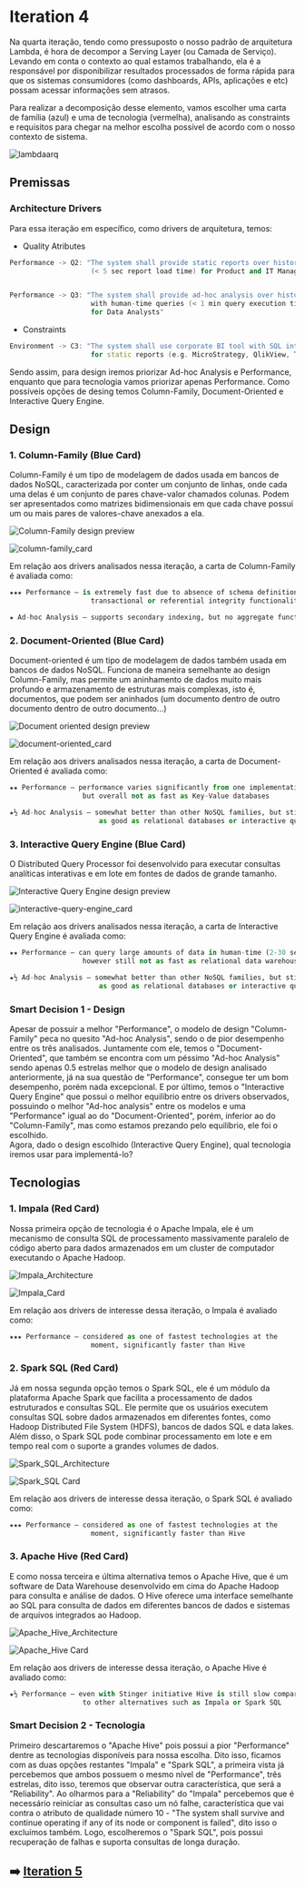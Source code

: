 # Iteration 4

Na quarta iteração, tendo como pressuposto o nosso padrão de arquitetura Lambda, é hora de decompor a Serving Layer (ou Camada de Serviço).
Levando em conta o contexto ao qual estamos trabalhando, ela é a responsável por disponibilizar resultados processados de forma rápida para que os sistemas consumidores (como dashboards, APIs, aplicações e etc) possam acessar informações sem atrasos.

Para realizar a decomposição desse elemento, vamos escolher uma carta de família (azul) e uma de tecnologia (vermelha), analisando as constraints e 
requisitos para chegar na melhor escolha possível de acordo com o nosso contexto de sistema.

![lambdaarq](https://github.com/user-attachments/assets/37053cbb-5a65-4b60-856b-9f52a7c53a4a)

## Premissas
### Architecture Drivers
Para essa iteração em específico, como drivers de arquitetura, temos:
* Quality Atributes
```cpp  
Performance -> Q2: "The system shall provide static reports over historical data
                    (< 5 sec report load time) for Product and IT Managers."


Performance -> Q3: "The system shall provide ad-hoc analysis over historical data 
                    with human-time queries (< 1 min query execution time) historical
                    for Data Analysts" 
```
* Constraints
```cpp  
Environment -> C3: "The system shall use corporate BI tool with SQL interface
                    for static reports (e.g. MicroStrategy, QlikView, Tableau)"
```
Sendo assim, para design iremos priorizar Ad-hoc Analysis e Performance, enquanto que para tecnologia vamos priorizar apenas Performance.
Como possíveis opções de desing temos Column-Family, Document-Oriented e Interactive Query Engine.

## Design
### 1. Column-Family (Blue Card)
Column-Family é um tipo de modelagem de dados usada em bancos de dados NoSQL, caracterizada por conter um conjunto de linhas,
onde cada uma delas é um conjunto de pares chave-valor chamados colunas. Podem ser apresentados como matrizes bidimensionais em que
cada chave possui um ou mais pares de valores-chave anexados a ela.

![Column-Family design preview](https://studio3t.com/wp-content/uploads/2017/12/cassandra-column-family-example-1024x608.png)

![column-family_card](https://github.com/user-attachments/assets/c9a8e586-ba59-4eae-8e68-e12d8f1d6dcb)

Em relação aos drivers analisados nessa iteração, a carta de Column-Family é avaliada como:
```python
★★★ Performance – is extremely fast due to absence of schema definition, relational,
                    transactional or referential integrity functionality

★ Ad-hoc Analysis – supports secondary indexing, but no aggregate functions
```

### 2. Document-Oriented (Blue Card)
Document-oriented é um tipo de modelagem de dados também usada em bancos de dados NoSQL. Funciona de maneira semelhante ao design
Column-Family, mas permite um aninhamento de dados muito mais profundo e armazenamento de estruturas mais complexas, isto é,
documentos, que podem ser aninhados (um documento dentro de outro documento dentro de outro documento...)

![Document oriented design preview](https://devsblog.home.blog/wp-content/uploads/2019/04/9-document-oriented-databases-11-638-1.jpg)

![document-oriented_card](https://github.com/user-attachments/assets/00db24ff-ab0a-48ea-8021-4f8ce869b8e8)

Em relação aos drivers analisados nessa iteração, a carta de Document-Oriented é avaliada como:
```python
★★ Performance – performance varies significantly from one implementation to the next,
                  but overall not as fast as Key-Value databases

★½ Ad-hoc Analysis – somewhat better than other NoSQL families, but still not
                      as good as relational databases or interactive query engines
```

### 3. Interactive Query Engine (Blue Card)
O Distributed Query Processor foi desenvolvido para executar consultas analíticas interativas e em lote em fontes de dados de grande tamanho.

![Interactive Query Engine design preview](https://github.com/user-attachments/assets/dbeabd23-4914-4ed9-97b1-96053ee31e3b)

![interactive-query-engine_card](https://github.com/user-attachments/assets/728e2329-fdff-4807-a6ed-85a2cf33dd5b)

Em relação aos drivers analisados nessa iteração, a carta de Interactive Query Engine é avaliada como:
```python
★★ Performance – can query large amounts of data in human-time (2-30 seconds),
                  however still not as fast as relational data warehouse

★½ Ad-hoc Analysis – somewhat better than other NoSQL families, but still not
                      as good as relational databases or interactive query engines
```

### Smart Decision 1 - Design
Apesar de possuir a melhor "Performance", o modelo de design "Column-Family" peca no quesito "Ad-hoc Analysis", sendo o de pior desempenho entre os três analisados. Juntamente com ele, temos o "Document-Oriented", que também se encontra com um péssimo "Ad-hoc Analysis" sendo apenas 0.5 estrelas melhor que o modelo de design analisado anteriormente, já na sua questão de "Performance", consegue ter um bom desempenho, porém nada excepcional. E por último, temos o "Interactive Query Engine" que possui o melhor equilíbrio entre os drivers observados, possuindo o melhor "Ad-hoc analysis" entre os modelos e uma "Performance" igual ao do "Document-Oriented", porém, inferior ao do "Column-Family", mas como estamos prezando pelo equilíbrio, ele foi o escolhido.  
Agora, dado o design escolhido (Interactive Query Engine), qual tecnologia iremos usar para implementá-lo?

## Tecnologias
### 1. Impala (Red Card)
Nossa primeira opção de tecnologia é o Apache Impala, ele é um mecanismo de consulta SQL de processamento massivamente paralelo de código aberto para dados armazenados em um cluster de computador executando o Apache Hadoop.

![Impala_Architecture](https://github.com/user-attachments/assets/1c2dc786-0a6e-4a65-8d29-b2bd0c2765dc)

![Impala_Card](https://github.com/user-attachments/assets/394a2267-1d44-4646-b030-e2649c30afa5)

Em relação aos drivers de interesse dessa iteração, o Impala é avaliado como:
```python
★★★ Performance – considered as one of fastest technologies at the 
                    moment, significantly faster than Hive 
```

### 2. Spark SQL (Red Card)
Já em nossa segunda opção temos o Spark SQL, ele é um módulo da plataforma Apache Spark que facilita a processamento de dados estruturados e consultas SQL. Ele permite que os usuários executem consultas SQL sobre dados armazenados em diferentes fontes, como Hadoop Distributed File System (HDFS), bancos de dados SQL e data lakes. Além disso, o Spark SQL pode combinar processamento em lote e em tempo real com o suporte a grandes volumes de dados.

![Spark_SQL_Architecture](https://github.com/user-attachments/assets/978db9be-b282-4715-bfec-2f3c9d76ea06)

![Spark_SQL Card](https://github.com/user-attachments/assets/30195636-e324-43bc-976e-d4165895c109)

Em relação aos drivers de interesse dessa iteração, o Spark SQL é avaliado como:
```python
★★★ Performance – considered as one of fastest technologies at the 
                    moment, significantly faster than Hive
```

### 3. Apache Hive (Red Card)
E como nossa terceira e última alternativa temos o Apache Hive, que é um software de Data Warehouse desenvolvido em cima do Apache Hadoop para consulta e análise de dados. O Hive oferece uma interface semelhante ao SQL para consulta de dados em diferentes bancos de dados e sistemas de arquivos integrados ao Hadoop.

![Apache_Hive_Architecture](https://github.com/user-attachments/assets/73dd8920-3932-413e-8999-56c3ede291de)

![Apache_Hive Card](https://github.com/user-attachments/assets/dcf4ba2e-4c64-496d-b296-acb29f115968)


Em relação aos drivers de interesse dessa iteração, o Apache Hive é avaliado como:
```python
★½ Performance – even with Stinger initiative Hive is still slow compared 
                  to other alternatives such as Impala or Spark SQL
```

### Smart Decision 2 - Tecnologia
Primeiro descartaremos o "Apache Hive" pois possui a pior "Performance" dentre as tecnologias disponíveis para nossa escolha. Dito isso, ficamos com as duas opções restantes "Impala" e "Spark SQL", a primeira vista já percebemos que ambos possuem o mesmo nível de "Performance", três estrelas, dito isso, teremos que observar outra característica, que será a "Reliability". Ao olharmos para a "Reliability" do "Impala" percebemos que é necessário reiniciar as consultas caso um nó falhe, característica que vai contra o atributo de qualidade número 10 - "The system shall survive and continue operating if any of its node or component is failed", dito isso o excluímos também. Logo, escolheremos o "Spark SQL", pois possui recuperação de falhas e suporta consultas de longa duração.

## :arrow_right: [Iteration 5](https://github.com/mentejoao/ds-2024-02/blob/main/bigData/Iteration5Explained.md)
